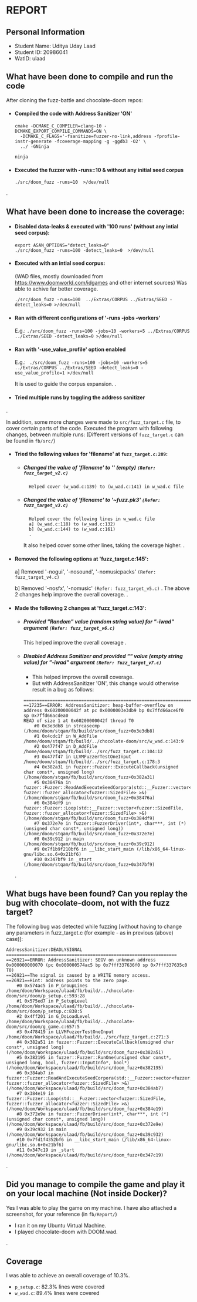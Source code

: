 # REPORT

## Personal Information
- Student Name: Uditya Uday Laad
- Student ID: 20986041
- WatID: ulaad


## What have been done to compile and run the code
After cloning the fuzz-battle and chocolate-doom repos:
- #### Compiled the code with Address Sanitizer 'ON'
    ```
    cmake -DCMAKE_C_COMPILER=clang-10 -DCMAKE_EXPORT_COMPILE_COMMANDS=ON \
      -DCMAKE_C_FLAGS='-fsanitize=fuzzer-no-link,address -fprofile-instr-generate -fcoverage-mapping -g -ggdb3 -O2' \
      ../ -GNinja
    
    ninja
    ```
- #### Executed the fuzzer with -runs=10 & without any initial seed corpus
    ```
    ./src/doom_fuzz -runs=10  >/dev/null
    ```
.

## What have been done to increase the coverage:
- #### Disabled data-leaks & executed with '100 runs' (without any intial seed corpus):
    ```
    export ASAN_OPTIONS="detect_leaks=0"
    ./src/doom_fuzz -runs=100 -detect_leaks=0  >/dev/null
    ```

- #### Executed with an intial seed corpus:
    (WAD files, mostly downloaded from https://www.doomworld.com/idgames and other internet sources)
    Was able to achive far better coverage.
    ```
    ./src/doom_fuzz -runs=100  ../Extras/CORPUS ../Extras/SEED -detect_leaks=0 >/dev/null
    ```

- #### Ran with different configurations of '-runs -jobs -workers'
    E.g.: ``` ./src/doom_fuzz -runs=100 -jobs=10 -workers=5 ../Extras/CORPUS ../Extras/SEED -detect_leaks=0 >/dev/null ```

- #### Ran with '-use_value_profile' option enabled
    E.g.: ``` ./src/doom_fuzz -runs=100 -jobs=10 -workers=5 ../Extras/CORPUS ../Extras/SEED -detect_leaks=0 -use_value_profile=1 >/dev/null```
    
    It is used to guide the corpus expansion.
    .

- #### Tried multiple runs by toggling the address sanitizer
.

In addition, some more changes were made to ```src/fuzz_target.c``` file, to cover certain parts of the code.
Executed the program with following changes, between multiple runs: (Different versions of ```fuzz_target.c``` can be found in ```fb/src/```)
- #### Tried the following values for 'filename' at ```fuzz_target.c:209```:
    - ##### Changed the value of 'filename' to '' (empty) ```(Refer: fuzz_target_v2.c)```
            Helped cover (w_wad.c:139) to (w_wad.c:141) in w_wad.c file

    - ##### Changed the value of 'filename' to '~fuzz.pk3' ```(Refer: fuzz_target_v3.c)```
            Helped cover the following lines in w_wad.c file
            a] (w_wad.c:118) to (w_wad.c:132)
            b] (w_wad.c:144) to (w_wad.c:161)
            .
        It also helped cover some other lines, taking the coverage higher.
        .

- #### Removed the following options at 'fuzz_target.c:145':
    a] Removed '-nogui', '-nosound', '-nomusicpacks'  ```(Refer: fuzz_target_v4.c)```

    b] Removed '-nosfx', '-nomusic'     ```(Refer: fuzz_target_v5.c)```
    .
The above 2 changes help improve the overall coverage.
.
- #### Made the following 2 changes at 'fuzz_target.c:143':
    - ##### Provided "Random" value (random string value) for "-iwad" argument ```(Refer: fuzz_target_v6.c)```
        This helped improve the overall coverage
        .

    - ##### Disabled Address Sanitizer and provided "" value (empty string value) for "-iwad" argument ```(Refer: fuzz_target_v7.c)```
        - This helped improve the overall coverage.
        - But with AddressSanitizer 'ON', this change would otherwise result in a bug as follows:
        ```
        =================================================================
        ==17235==ERROR: AddressSanitizer: heap-buffer-overflow on address 0x60200000042f at pc 0x0000003e3db9 bp 0x7ffd66ace6f0 sp 0x7ffd66acdea0
        READ of size 1 at 0x60200000042f thread T0
            #0 0x3e3db8 in strcasecmp (/home/doom/stqam/fb/build/src/doom_fuzz+0x3e3db8)
            #1 0x4cdc1f in W_AddFile /home/doom/stqam/fb/build/../chocolate-doom/src/w_wad.c:143:9
            #2 0x477f47 in D_AddFile /home/doom/stqam/fb/build/../src/fuzz_target.c:104:12
            #3 0x477f47 in LLVMFuzzerTestOneInput /home/doom/stqam/fb/build/../src/fuzz_target.c:178:3
            #4 0x382a31 in fuzzer::Fuzzer::ExecuteCallback(unsigned char const*, unsigned long) (/home/doom/stqam/fb/build/src/doom_fuzz+0x382a31)
            #5 0x38476a in fuzzer::Fuzzer::ReadAndExecuteSeedCorpora(std::__Fuzzer::vector<fuzzer::SizedFile, fuzzer::fuzzer_allocator<fuzzer::SizedFile> >&) (/home/doom/stqam/fb/build/src/doom_fuzz+0x38476a)
            #6 0x384df9 in fuzzer::Fuzzer::Loop(std::__Fuzzer::vector<fuzzer::SizedFile, fuzzer::fuzzer_allocator<fuzzer::SizedFile> >&) (/home/doom/stqam/fb/build/src/doom_fuzz+0x384df9)
            #7 0x372e7e in fuzzer::FuzzerDriver(int*, char***, int (*)(unsigned char const*, unsigned long)) (/home/doom/stqam/fb/build/src/doom_fuzz+0x372e7e)
            #8 0x39c912 in main (/home/doom/stqam/fb/build/src/doom_fuzz+0x39c912)
            #9 0x7f1b9f210bf6 in __libc_start_main (/lib/x86_64-linux-gnu/libc.so.6+0x21bf6)
            #10 0x347bf9 in _start (/home/doom/stqam/fb/build/src/doom_fuzz+0x347bf9)
        ```
    .


## What bugs have been found? Can you replay the bug with chocolate-doom, not with the fuzz target?
The following bug was detected while fuzzing [without having to change any parameters in fuzz_target.c (for example - as in previous (above) case)]:
```
AddressSanitizer:DEADLYSIGNAL
=================================================================
==26921==ERROR: AddressSanitizer: SEGV on unknown address 0x000000000070 (pc 0x000000574ac5 bp 0x7fff337636f0 sp 0x7fff337635c0 T0)
==26921==The signal is caused by a WRITE memory access.
==26921==Hint: address points to the zero page.
    #0 0x574ac5 in P_GroupLines /home/doom/Workspace/ulaad/fb/build/../chocolate-doom/src/doom/p_setup.c:593:28
    #1 0x575ed7 in P_SetupLevel /home/doom/Workspace/ulaad/fb/build/../chocolate-doom/src/doom/p_setup.c:838:5
    #2 0x4ff201 in G_DoLoadLevel /home/doom/Workspace/ulaad/fb/build/../chocolate-doom/src/doom/g_game.c:657:5
    #3 0x478419 in LLVMFuzzerTestOneInput /home/doom/Workspace/ulaad/fb/build/../src/fuzz_target.c:271:3
    #4 0x382a51 in fuzzer::Fuzzer::ExecuteCallback(unsigned char const*, unsigned long) (/home/doom/Workspace/ulaad/fb/build/src/doom_fuzz+0x382a51)
    #5 0x382195 in fuzzer::Fuzzer::RunOne(unsigned char const*, unsigned long, bool, fuzzer::InputInfo*, bool*) (/home/doom/Workspace/ulaad/fb/build/src/doom_fuzz+0x382195)
    #6 0x384ab7 in fuzzer::Fuzzer::ReadAndExecuteSeedCorpora(std::__Fuzzer::vector<fuzzer::SizedFile, fuzzer::fuzzer_allocator<fuzzer::SizedFile> >&) (/home/doom/Workspace/ulaad/fb/build/src/doom_fuzz+0x384ab7)
    #7 0x384e19 in fuzzer::Fuzzer::Loop(std::__Fuzzer::vector<fuzzer::SizedFile, fuzzer::fuzzer_allocator<fuzzer::SizedFile> >&) (/home/doom/Workspace/ulaad/fb/build/src/doom_fuzz+0x384e19)
    #8 0x372e9e in fuzzer::FuzzerDriver(int*, char***, int (*)(unsigned char const*, unsigned long)) (/home/doom/Workspace/ulaad/fb/build/src/doom_fuzz+0x372e9e)
    #9 0x39c932 in main (/home/doom/Workspace/ulaad/fb/build/src/doom_fuzz+0x39c932)
    #10 0x7fd1f4352bf6 in __libc_start_main (/lib/x86_64-linux-gnu/libc.so.6+0x21bf6)
    #11 0x347c19 in _start (/home/doom/Workspace/ulaad/fb/build/src/doom_fuzz+0x347c19)
```

.

## Did you manage to compile the game and play it on your local machine (Not inside Docker)?
Yes I was able to play the game on my machine.
I have also attached a screenshot, for your reference (in ```fb/Report/```)

- I ran it on my Ubuntu Virtual Machine.
- I played chocolate-doom with DOOM.wad.

.

## Coverage
I was able to achieve an overall coverage of 10.3%.
- ```p_setup.c```: 82.3% lines were covered
- ```w_wad.c```: 89.4% lines were covered